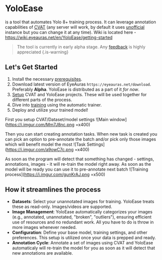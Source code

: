 # YoloEase
is a tool that automates Yolo 8+ training process. It can leverage annotation capabilities of [CVAT](https://www.cvat.ai/) (any server will work, by default it uses [unofficial](https://cvat.eyeauras.net/) instance but you can change it at any time).
Wiki is located here - https://wiki.eyeauras.net/en/YoloEase/getting-started

> The tool is currently in early alpha stage. Any [feedback](https://wiki.eyeauras.net/en/contacts) is highly appreciated
{.is-warning}

## Let's Get Started
1. Install the necessary [prerequisites](https://wiki.eyeauras.net/en/YoloEase/prerequisites).
2. Download latest version of EyeAuras ```https://eyeauras.net/download```. Preferably **Alpha**. YoloEase is distributed as a part of it *for now*. 
3. [Setup](https://wiki.eyeauras.net/en/YoloEase/how-to-setup-project) CVAT and YoloEase projects. These will be used together for different parts of the process.
4. Dive into [training](https://wiki.eyeauras.net/en/YoloEase/how-to-use-automatic-trainer) using the automatic trainer.
5. Deploy and utilize your trained model!

First you setup CVAT/Dataset/model settings
![Main window](https://i.imgur.com/Mm7J8nc.png =x400)

Then you can start creating annotation tasks. When new task is created you can pick an option to pre-annotate the batch and/or pick only those images which will benefit model the most
![Task Settings](https://i.imgur.com/a9owC7c.png =x400)

As soon as the program will detect that something has changed - settings, annotations, images - it will re-train the model right away. As soon as the model will be ready you can use it to pre-annotate next batch
![Training process](https://i.imgur.com/gunKrAJ.png =x500)


## How it streamlines the process
- **Datasets**: Select your unannotated images for training. YoloEase treats these as read-only. Images/videos are supported. 
- **Image Management**: YoloEase automatically categorizes your images (e.g., annotated, unannotated, "broken", "outliers"), ensuring efficient use of resources and no redundant work. All you have to do is throw in more images whenever needed.
- **Configuration**: Define your base model, training settings, and other preferences. This setup is utilized once your data is prepped and ready.
- **Annotation Cycle**: Annotate a set of images using CVAT and YoloEase automaticaly will re-train the model for you as soon as it will detect that new annotations are available.



